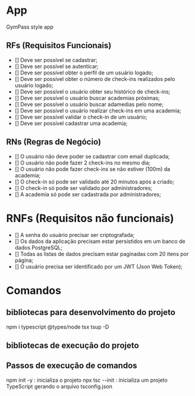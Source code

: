 # App

GymPass style app

## RFs (Requisitos Funcionais)

- [] Deve ser possível se cadastrar;
- [] Deve ser possível se autenticar;
- [] Deve ser possível obter o perfil de um usuário logado;
- [] Deve ser possível obter o número de check-ins realizados pelo usuário logado;
- [] Deve ser possível o usuário obter seu histórico de check-ins;
- [] Deve ser possível o usuário buscar academias próximas;
- [] Deve ser possível o usuário buscar adamedias pelo nome;
- [] Deve ser possível o usuário realizar check-ins em uma academia;
- [] Deve ser possível validar o check-in de um usuário;
- [] Deve ser possível cadastrar uma academia;

## RNs (Regras de Negócio)
- [] O usuário não deve poder se cadastrar com email duplicada;
- [] O usuário não pode fazer 2 check-ins no mesmo dia;
- [] O usuário não pode fazer check-ins se não estiver (100m) da academia;
- [] O check-in só pode ser validado até 20 minutos após a criado;
- [] O check-in só pode ser validado por administradores;
- [] A academia só pode ser cadastrada por administradores;

# RNFs (Requisitos não funcionais)
- [] A senha do usuário precisar ser criptografada;
- [] Os dados da aplicação precisam estar persistidos em um banco de dados PostgreSQL;
- [] Todas as listas de dados precisam estar paginadas com 20 itens por página;
- [] O usuário precisa ser identificado por um JWT (Json Web Token);



# Comandos

## bibliotecas para desenvolvimento do projeto
npm i typescript @types/node tsx tsup -D

## bibliotecas de execução do projeto

## Passos de execução de comandos
npm init -y : inicializa o projeto
npx tsc --init : inicializa um projeto TypeScript gerando o arquivo tsconfig.json
